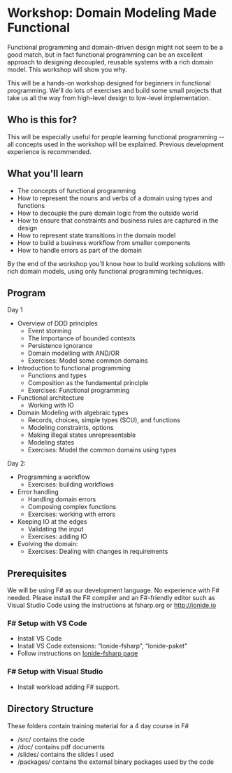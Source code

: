 # Workshop: Domain Modeling Made Functional

Functional programming and domain-driven design might not seem to be a good match,
but in fact functional programming can be an excellent approach to designing decoupled,
reusable systems with a rich domain model. This workshop will show you why.

This will be a hands-on workshop designed for beginners in functional programming.
We'll do lots of exercises and build some small projects that take us all the way
from high-level design to low-level implementation.


## Who is this for?

This will be especially useful for people learning functional programming -- all concepts used in the workshop will be explained. Previous development experience is recommended.

## What you'll learn

* The concepts of functional programming
* How to represent the nouns and verbs of a domain using types and functions
* How to decouple the pure domain logic from the outside world
* How to ensure that constraints and business rules are captured in the design
* How to represent state transitions in the domain model
* How to build a business workflow from smaller components
* How to handle errors as part of the domain

By the end of the workshop you'll know how to build working solutions
with rich domain models, using only functional programming techniques.

## Program

Day 1

* Overview of DDD principles
  * Event storming
  * The importance of bounded contexts
  * Persistence ignorance
  * Domain modelling with AND/OR
  * Exercises: Model some common domains 
* Introduction to functional programming
  * Functions and types
  * Composition as the fundamental principle
  * Exercises: Functional programming
* Functional architecture
  * Working with IO
* Domain Modeling with algebraic types
  * Records, choices, simple types (SCU), and functions
  * Modeling constraints, options
  * Making illegal states unrepresentable
  * Modeling states
  * Exercises: Model the common domains using types

Day 2:

* Programming a workflow
  * Exercises: building workflows
* Error handling
  * Handling domain errors
  * Composing complex functions
  * Exercises: working with errors
* Keeping IO at the edges
  * Validating the input
  * Exercises: adding IO
* Evolving the domain:
  * Exercises: Dealing with changes in requirements

## Prerequisites

We will be using F# as our development language. No experience with F# needed.
Please install the F# compiler and an F#-friendly editor such as Visual Studio Code using the instructions at fsharp.org or http://ionide.io

### F# Setup with VS Code
* Install VS Code
* Install VS Code extensions: “Ionide-fsharp”, “Ionide-paket”
* Follow instructions on [Ionide-fsharp page](http://ionide.io/#20150804gettingstarted)

### F# Setup with Visual Studio
* Install workload adding F# support.


## Directory Structure

These folders contain training material for a 4 day course in F#

* /src/ contains the code
* /doc/ contains pdf documents
* /slides/ contains the slides I used
* /packages/ contains the external binary packages used by the code
